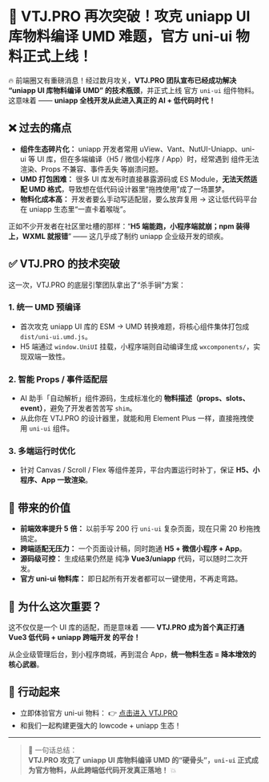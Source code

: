 # 🚀 VTJ.PRO 再次突破！攻克 uniapp UI 库物料编译 UMD 难题，官方 uni-ui 物料正式上线！

🔥 前端圈又有重磅消息！经过数月攻关，**VTJ.PRO 团队宣布已经成功解决 “uniapp UI 库物料编译 UMD” 的技术瓶颈**，并正式上线 官方 `uni-ui` 组件物料。这意味着 —— **uniapp 全栈开发从此进入真正的 AI + 低代码时代！**

## ❌ 过去的痛点

- **组件生态碎片化：** uniapp 开发者常用 uView、Vant、NutUI-Uniapp、uni-ui 等 UI 库，但在多端编译（H5 / 微信小程序 / App）时，经常遇到 组件无法渲染、Props 不兼容、事件丢失 等崩溃问题。
- **UMD 打包困难：** 很多 UI 库发布时直接暴露源码或 ES Module，**无法天然适配 UMD 格式**，导致想在低代码设计器里“拖拽使用”成了一场噩梦。
- **物料化成本高：** 开发者要么手动写适配层，要么放弃复用 → 这让低代码平台在 uniapp 生态里“一直卡着喉咙”。

正如不少开发者在社区里吐槽的那样：“**H5 端能跑，小程序端就崩；npm 装得上，WXML 就报错**” —— 这几乎成了制约 uniapp 企业级开发的顽疾。

## ✅ VTJ.PRO 的技术突破

这一次，VTJ.PRO 的底层引擎团队拿出了“杀手锏”方案：

### 1. 统一 UMD 预编译

- 首次攻克 uniapp UI 库的 ESM → UMD 转换难题，将核心组件集体打包成 `dist/uni-ui.umd.js`。
- H5 端通过 `window.UniUI` 挂载，小程序端则自动编译生成 `wxcomponents/`，实现双端一致性。

### 2. 智能 Props / 事件适配层

- AI 助手「自动解析」组件源码，生成标准化的 **物料描述（props、slots、event）**，避免了开发者苦苦写 `shim`。
- 从此你在 VTJ.PRO 的设计器里，就能和用 Element Plus 一样，直接拖拽使用 `uni-ui` 组件。

### 3. 多端运行时优化

- 针对 Canvas / Scroll / Flex 等组件差异，平台内置运行时补丁，保证 **H5、小程序、App 一致渲染**。

## 🎉 带来的价值

- **前端效率提升 5 倍：** 以前手写 200 行 `uni-ui` 复杂页面，现在只需 20 秒拖拽搞定。
- **跨端适配无压力：** 一个页面设计稿，同时跑通 **H5 + 微信小程序 + App**。
- **源码级可控：** 生成结果仍然是 纯净 **Vue3/uniapp** 代码，可以随时二次开发。
- **官方 uni-ui 物料库：** 即日起所有开发者都可以一键使用，不再走弯路。

## 📢 为什么这次重要？

这不仅仅是一个 UI 库的适配，而是意味着 ——
**VTJ.PRO 成为首个真正打通 Vue3 低代码 + uniapp 跨端开发 的平台！**

从企业级管理后台，到小程序商城，再到混合 App，**统一物料生态 = 降本增效的核心武器**。

## 🚀 行动起来

- 立即体验官方 uni-ui 物料： 👉 [点击进入 VTJ.PRO](https://vtj.pro)
- 和我们一起构建更强大的 lowcode + uniapp 生态！

---

> 📌 一句话总结：<br>
> **VTJ.PRO 攻克了 uniapp UI 库物料编译 UMD 的“硬骨头”，`uni-ui` 正式成为官方物料，从此跨端低代码开发真正落地！** 💥
